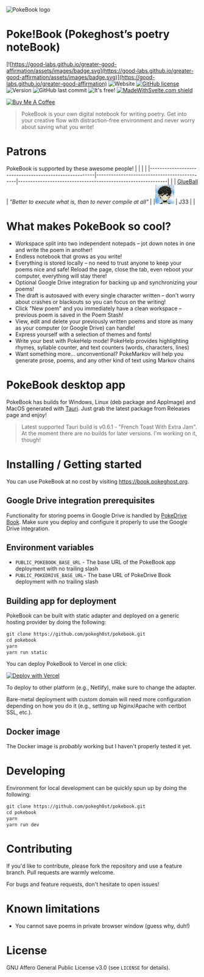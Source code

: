 <img src="/static/logo.png" width="300px" alt="PokeBook logo"/>

# Poke!Book (Pokeghost’s poetry noteBook)

[![https://good-labs.github.io/greater-good-affirmation/assets/images/badge.svg](https://good-labs.github.io/greater-good-affirmation/assets/images/badge.svg)](https://good-labs.github.io/greater-good-affirmation)
![Website](https://img.shields.io/website?url=https%3A%2F%2Fbook.pokeghost.org)
[![GitHub license](https://img.shields.io/github/license/pokegh0st/pokebook.svg)](https://github.com/pokegh0st/pokebook/blob/main/LICENSE)
![Version](https://img.shields.io/github/v/release/pokegh0st/pokebook)
![GitHub last commit](https://img.shields.io/github/last-commit/pokegh0st/pokebook)
![It's free!](https://img.shields.io/badge/price-%240-brightgreen)
[![MadeWithSvelte.com shield](https://madewithsvelte.com/storage/repo-shields/4280-shield.svg)](https://madewithsvelte.com/p/pokebook/shield-link)

<a href="https://www.buymeacoffee.com/pokegh0st" target="_blank"><img src="https://cdn.buymeacoffee.com/buttons/v2/default-yellow.png" alt="Buy Me A Coffee" style="height: 40px !important;" ></a>

> PokeBook is your own digital notebook for writing poetry. Get into your creative flow with distraction-free environment and never worry about saving what you write!

# Patrons

PokeBook is supported by these awesome people!
|                                                       |                                             |                                                             |
|-------------------------------------------------------|---------------------------------------------|-------------------------------------------------------------|
|                                                       | [GlueBall](https://twitter.com/MrThernlund) | *"Better to execute what is, than to never compile at all"* |
|<img src="./patrons/j33.png" width="50px" alt="J33"/>  | J33                                         |                                                             |

# What makes PokeBook so cool?

- Workspace split into two independent notepads – jot down notes in one and write the poem in another!
- Endless notebook that grows as you write!
- Everything is stored locally – no need to trust anyone to keep your poems nice and safe! Reload the page, close the tab, even reboot your computer, everything will stay there!
- Optional Google Drive integration for backing up and synchronizing your poems!
- The draft is autosaved with every single character written – don't worry about crashes or blackouts so you can focus on the writing!
- Click "New poem" and you immediately have a clean workspace – previous poem is saved in the Poem Stash!
- View, edit and delete your previously written poems and store as many as your computer (or Google Drive) can handle!
- Express yourself with a selection of themes and fonts!
- Write your best with PokeHelp mode! PokeHelp provides highlighting rhymes, syllable counter, and text counters (words, characters, lines)
- Want something more... unconventional? PokeMarkov will help you generate prose, poems, and any other kind of text using Markov chains

# PokeBook desktop app

PokeBook has builds for Windows, Linux (deb package and AppImage) and MacOS generated with [Tauri](https://github.com/tauri-apps/tauri). Just grab the latest package from Releases page and enjoy!

> Latest supported Tauri build is v0.6.1 - "French Toast With Extra Jam". At the moment there are no builds for later versions. I'm working on it, though!

# Installing / Getting started

You can use PokeBook at no cost by visiting https://book.pokeghost.org.

## Google Drive integration prerequisites

Functionality for storing poems in Google Drive is handled by [PokeDrive Book](https://github.com/pokegh0st/pokedrive-book). Make sure you deploy and configure it properly to use the Google Drive integration.

## Environment variables

- `PUBLIC_POKEBOOK_BASE_URL` - The base URL of the PokeBook app deployment with no trailing slash
- `PUBLIC_POKEDRIVE_BASE_URL`- The base URL of PokeDrive Book deployment with no trailing slash

## Building app for deployment

PokeBook can be built with static adapter and deployed on a generic hosting provider by doing the following:

```
git clone https://github.com/pokegh0st/pokebook.git
cd pokebook
yarn
yarn run static
```

You can deploy PokeBook to Vercel in one click:

[![Deploy with Vercel](https://vercel.com/button)](https://vercel.com/new/clone?repository-url=https%3A%2F%2Fgithub.com%2Fpokegh0st%2Fpokebook&env=PUBLIC_POKEDRIVE_BASE_URL,PUBLIC_POKEBOOK_BASE_URL)

To deploy to other platform (e.g., Netlify), make sure to change the adapter.

Bare-metal deployment with custom domain will need more configuration depending on how you do it (e.g., setting up Nginx/Apache with certbot SSL, etc.).

## Docker image

The Docker image is *probably* working but I haven't properly tested it yet.

# Developing

Environment for local development can be quickly spun up by doing the following:

```
git clone https://github.com/pokegh0st/pokebook.git
cd pokebook
yarn
yarn run dev
```

# Contributing

If you'd like to contribute, please fork the repository and use a feature branch. Pull requests are warmly welcome.

For bugs and feature requests, don't hesitate to open issues!

# Known limitations

- You cannot save poems in private browser window (guess why, duh!)

# License

GNU Affero General Public License v3.0 (see `LICENSE` for details).
